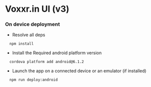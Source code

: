 # Voxxr.in UI (v3)

### On device deployment

* Resolve all deps
```
  npm install
```
* Install the Required android platform version
```
  cordova platform add android@6.1.2
```

* Launch the app on a connected device or an emulator (if installed)
```
  npm run deploy:android
```
